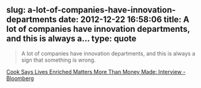slug: a-lot-of-companies-have-innovation-departments
date: 2012-12-22 16:58:06
title: A lot of companies have innovation departments, and this is always a...
type: quote
---

> A lot of companies have innovation departments, and this is always a sign that something is wrong.

[Cook Says Lives Enriched Matters More Than Money Made: Interview - Bloomberg](http://www.bloomberg.com/news/2012-12-06/cook-says-lives-enriched-matters-more-than-money-made-interview.html)
